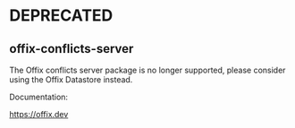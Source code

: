 # DEPRECATED
## offix-conflicts-server

The Offix conflicts server package is no longer supported, please consider using the
Offix Datastore instead.

Documentation:

https://offix.dev
